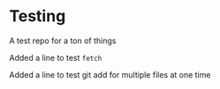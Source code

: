 # Testing
A test repo for a ton of things

Added a line to test `fetch`

Added a line to test git add for multiple files at one time
